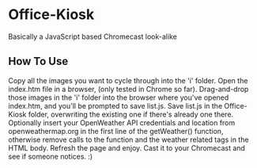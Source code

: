# Office-Kiosk
 Basically a JavaScript based Chromecast look-alike

## How To Use
Copy all the images you want to cycle through into the 'i' folder.
Open the index.htm file in a browser, (only tested in Chrome so far).
Drag-and-drop those images in the 'i' folder into the browser where you've opened index.htm, and you'll be prompted to save list.js.
Save list.js in the Office-Kiosk folder, overwriting the existing one if there's already one there.
Optionally insert your OpenWeather API credentials and location from openweathermap.org in the first line of the getWeather() function, otherwise remove calls to the function and the weather related tags in the HTML body.
Refresh the page and enjoy. Cast it to your Chromecast and see if someone notices. :)
